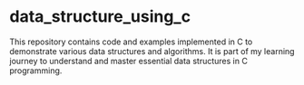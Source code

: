 # data_structure_using_c
This repository contains code and examples implemented in C to demonstrate various data structures and algorithms. It is part of my learning journey to understand and master essential data structures in C programming.
